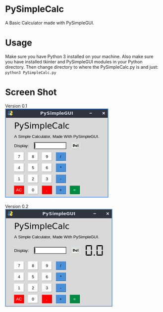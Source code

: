 # PySimpleCalc
A Basic Calculator made with PySimpleGUI.

# Usage
Make sure you have Python 3 installed on your machine. Also make sure you have installed tkinter and PySimpleGUI modules in your Python directory. Then change directory to where the PySimpleCalc.py is and just:
<code>python3 PySimpleCalc.py</code>
# Screen Shot
Version 0.1<br/>
<img src='https://raw.githubusercontent.com/MS-Jahan/PySimpleCalc/master/Screenshot.png'><br/><br/>
Version 0.2<br/>
<img src='https://raw.githubusercontent.com/MS-Jahan/PySimpleCalc/master/Screenshot1.png'><br/>

